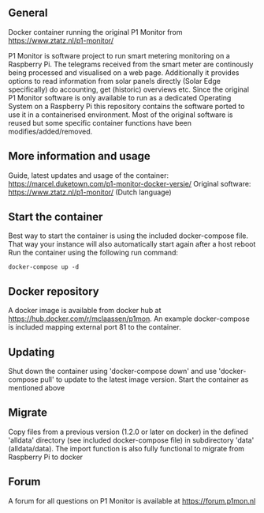 ## General
Docker container running the original P1 Monitor from https://www.ztatz.nl/p1-monitor/

P1 Monitor is software project to run smart metering monitoring on a Raspberry Pi. The telegrams received from the smart meter are continously being processed and visualised on a web page. Additionally it provides options to read information from solar panels directly (Solar Edge specifically) do accounting, get (historic) overviews etc.  Since the original P1 Monitor software is only available to run as a dedicated Operating System on a Raspberry Pi this repository contains the software ported to use it in a containerised environment. Most of the original software is reused but some specific container functions have been modifies/added/removed.

## More information and usage
Guide, latest updates and usage of the container: https://marcel.duketown.com/p1-monitor-docker-versie/ 
Original software: https://www.ztatz.nl/p1-monitor/ (Dutch language) 

## Start the container
Best way to start the container is using the included docker-compose file. That way your instance will also automatically start again after a host reboot
Run the container using the following run command:

    docker-compose up -d

## Docker repository
A docker image is available from docker hub at https://hub.docker.com/r/mclaassen/p1mon. An example docker-compose is included mapping external port 81 to the container.

## Updating
Shut down the container using 'docker-compose down' and use 'docker-compose pull' to update to the latest image version. Start the container as mentioned above

## Migrate
Copy files from a previous version (1.2.0 or later on docker) in the defined 'alldata' directory (see included docker-compose file) in subdirectory 'data' (alldata/data). The import function is also fully functional to migrate from Raspberry Pi to docker

## Forum
A forum for all questions on P1 Monitor is available at https://forum.p1mon.nl
